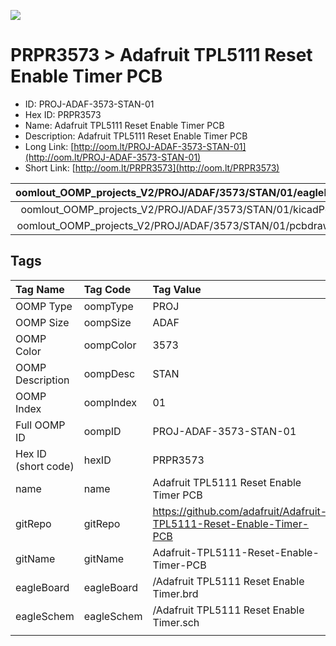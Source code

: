 


  
![][im]
# PRPR3573 > Adafruit TPL5111 Reset Enable Timer PCB

- ID: PROJ-ADAF-3573-STAN-01
- Hex ID: PRPR3573
- Name: Adafruit TPL5111 Reset Enable Timer PCB
- Description: Adafruit TPL5111 Reset Enable Timer PCB
- Long Link: [http://oom.lt/PROJ-ADAF-3573-STAN-01](http://oom.lt/PROJ-ADAF-3573-STAN-01)
- Short Link: [http://oom.lt/PRPR3573](http://oom.lt/PRPR3573)
  

|oomlout_OOMP_projects_V2/PROJ/ADAF/3573/STAN/01/eagleImage.png|oomlout_OOMP_projects_V2/PROJ/ADAF/3573/STAN/01/eagleSchemImage.png|oomlout_OOMP_projects_V2/PROJ/ADAF/3573/STAN/01/kicadPcb3dFront.png|oomlout_OOMP_projects_V2/PROJ/ADAF/3573/STAN/01/kicadPcb3dBack.png|
| :---: | :---: | :---: | :---: |
|oomlout_OOMP_projects_V2/PROJ/ADAF/3573/STAN/01/kicadPcb3d.png|oomlout_OOMP_projects_V2/PROJ/ADAF/3573/STAN/01/bomBack.png|oomlout_OOMP_projects_V2/PROJ/ADAF/3573/STAN/01/bomFront.png|oomlout_OOMP_projects_V2/PROJ/ADAF/3573/STAN/01/pcbdraw.svg|
|oomlout_OOMP_projects_V2/PROJ/ADAF/3573/STAN/01/pcbdrawBack.svg||||

## Tags
  

|Tag Name|Tag Code|Tag Value|
| :--- | :--- | :--- |
|OOMP Type|oompType|PROJ|
|OOMP Size|oompSize|ADAF|
|OOMP Color|oompColor|3573|
|OOMP Description|oompDesc|STAN|
|OOMP Index|oompIndex|01|
|Full OOMP ID|oompID|PROJ-ADAF-3573-STAN-01|
|Hex ID (short code)|hexID|PRPR3573|
|name|name|Adafruit TPL5111 Reset Enable Timer PCB|
|gitRepo|gitRepo|https://github.com/adafruit/Adafruit-TPL5111-Reset-Enable-Timer-PCB|
|gitName|gitName|Adafruit-TPL5111-Reset-Enable-Timer-PCB|
|eagleBoard|eagleBoard|/Adafruit TPL5111 Reset Enable Timer.brd|
|eagleSchem|eagleSchem|/Adafruit TPL5111 Reset Enable Timer.sch|
||||



[im]: PROJ/ADAF/3573/STAN/01/kicadPcb3d_450.png
